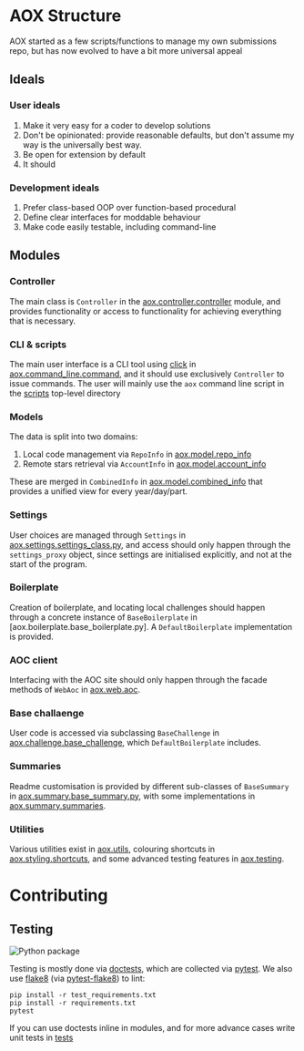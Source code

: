 # AOX Structure
AOX started as a few scripts/functions to manage my own submissions repo, but
has now evolved to have a bit more universal appeal

## Ideals

### User ideals
1. Make it very easy for a coder to develop solutions
2. Don't be opinionated: provide reasonable defaults, but don't assume my way is
the universally best way. 
3. Be open for extension by default
4. It should 

### Development ideals
1. Prefer class-based OOP over function-based procedural
2. Define clear interfaces for moddable behaviour
3. Make code easily testable, including command-line

## Modules

### Controller
The main class is `Controller` in the [aox.controller.controller]
module, and provides functionality or access to functionality for achieving
everything that is necessary.

### CLI & scripts
The main user interface is a CLI tool using [click] in
[aox.command_line.command], and it should use exclusively `Controller` to issue
commands. The user will mainly use the `aox` command line script in the
[scripts] top-level directory

### Models
The data is split into two domains:
1. Local code management via `RepoInfo` in [aox.model.repo_info]
2. Remote stars retrieval via `AccountInfo` in [aox.model.account_info]

These are merged in `CombinedInfo` in [aox.model.combined_info]
that provides a unified view for every year/day/part.

### Settings
User choices are managed through `Settings` in [aox.settings.settings_class.py],
and access should only happen through the `settings_proxy` object, since
settings are initialised explicitly, and not at the start of the program.

### Boilerplate
Creation of boilerplate, and locating local challenges should happen through a
concrete instance of `BaseBoilerplate` in [aox.boilerplate.base_boilerplate.py].
A `DefaultBoilerplate` implementation is provided.

### AOC client
Interfacing with the AOC site should only happen through the facade methods of
`WebAoc` in [aox.web.aoc].

### Base challaenge
User code is accessed via subclassing `BaseChallenge` in
[aox.challenge.base_challenge], which `DefaultBoilerplate` includes.

### Summaries
Readme customisation is provided by different sub-classes of `BaseSummary` in
[aox.summary.base_summary.py], with some implementations in
[aox.summary.summaries].

### Utilities
Various utilities exist in [aox.utils], colouring shortcuts in
[aox.styling.shortcuts], and some advanced testing features in [aox.testing].

[click]: https://click.palletsprojects.com/en/7.x/
[aox.challenge.base_challenge]: ./challenge/base_challenge.py
[aox.command_line.command]: ./command_line/command.py
[aox.controller.controller]: ./controller/controller.py
[aox.model.account_info]: ./model/account_info.py
[aox.model.combined_info]: ./model/combined_info.py
[aox.model.repo_info]: ./model/repo_info.py
[aox.settings.settings_class.py]: ./settings/settings_class.py
[aox.styling.shortcuts]: ./styling/shortcuts.py
[aox.summary.base_summary.py]: ./summary/base_summary.py
[aox.summary.summaries]: ./summary/summaries
[aox.testing]: ./testing
[aox.utils]: ./utils
[aox.web.aoc]: ./web/aoc.py
[scripts]: ../scripts

# Contributing
## Testing

![Python package](https://github.com/costas-basdekis/aox/workflows/Python%20package/badge.svg)

Testing is mostly done via [doctests], which are collected via [pytest]. We also
use [flake8] (via [pytest-flake8]) to lint:

```shell script
pip install -r test_requirements.txt
pip install -r requirements.txt
pytest
```

If you can use doctests inline in modules, and for more advance cases write unit
tests in [tests]

[doctests]: https://docs.python.org/3/library/doctest.html
[pytest]: https://docs.py``test.org/en/stable/
[flake8]: https://flake8.pycqa.org/en/3.1.1/index.html
[pytest-flake8]: https://pypi.org/project/pytest-flake8/
[tests]: ../tests
